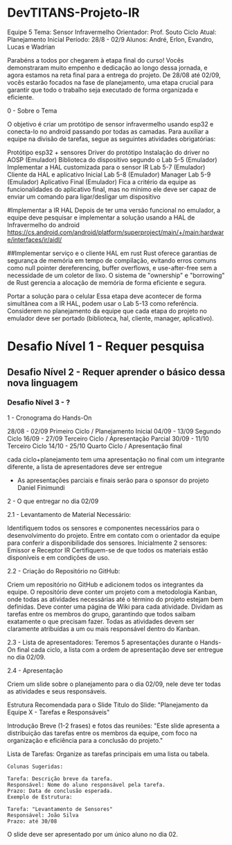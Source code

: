 # DevTITANS-Projeto-IR

Equipe 5
Tema: Sensor Infravermelho
Orientador: Prof. Souto
Ciclo Atual: Planejamento Inicial
Período: 28/8 - 02/9
Alunos: André, Erlon, Evandro, Lucas e Wadrian

Parabéns a todos por chegarem à etapa final do curso! Vocês demonstraram muito empenho e dedicação ao longo dessa jornada,
e agora estamos na reta final para a entrega do projeto. De 28/08 até 02/09, vocês estarão focados na fase de planejamento,
uma etapa crucial para garantir que todo o trabalho seja executado de forma organizada e eficiente.

0 - Sobre o Tema

  O objetivo é criar um protótipo de sensor infravermelho usando esp32 e conecta-lo no android passando por todas as camadas. 
  Para auxiliar a equipe na divisão de tarefas, segue as seguintes atividades obrigatórias:

  Protótipo esp32 + sensores
  Driver do protótipo
  Instalação do driver no AOSP (Emulador)
  Biblioteca do dispositivo segundo o Lab 5-5 (Emulador)
  Implementar a HAL customizada para o sensor IR Lab 5-7 (Emulador)
  Cliente da HAL e aplicativo Inicial Lab 5-8 (Emulador)
  Manager Lab 5-9 (Emulador)
  Aplicativo Final (Emulador)
    Fica a critério da equipe as funcionalidades do aplicativo final, mas no mínimo ele deve ser capaz de enviar um comando para ligar/desligar um dispositivo

  #Implementar a IR HAL 
    Depois de ter uma versão funcional no emulador, a equipe deve pesquisar e implementar a solução usando a HAL de Infravermelho do android
    https://cs.android.com/android/platform/superproject/main/+/main:hardware/interfaces/ir/aidl/

  ##Implementar serviço e o cliente HAL em rust
    Rust oferece garantias de segurança de memória em tempo de compilação, evitando erros comuns como null pointer dereferencing, buffer overflows,
    e use-after-free sem a necessidade de um coletor de lixo. O sistema de "ownership" e "borrowing" de Rust gerencia a alocação de memória de forma eficiente e segura.

  Portar a solução para o celular
    Essa etapa deve acontecer de forma simultânea com a IR HAL, podem usar o Lab 5-13 como referência.
    Considerem no planejamento da equipe que cada etapa do projeto no emulador deve ser portado (biblioteca, hal, cliente, manager, aplicativo).


  #   Desafio Nível 1 - Requer pesquisa
  ##  Desafio Nível 2 - Requer aprender o básico dessa nova linguagem
  ### Desafio Nível 3 - ?

1 - Cronograma do Hands-On

28/08 - 02/09   Primeiro Ciclo / Planejamento Inicial
04/09 - 13/09   Segundo Ciclo
16/09 - 27/09   Terceiro Ciclo / Apresentação Parcial
30/09 - 11/10   Terceiro Ciclo
14/10 - 25/10   Quarto Ciclo / Apresentação final

cada ciclo+planejamento tem uma apresentação no final com um integrante diferente, a lista de apresentadores deve ser entregue

* As apresentações parciais e finais serão para o sponsor do projeto Daniel Finimundi

2 - O que entregar no dia 02/09

2.1 - Levantamento de Material Necessário:

Identifiquem todos os sensores e componentes necessários para o desenvolvimento do projeto. Entre em contato com o orientador da equipe para conferir a 
disponibilidade dos sensores.
Inicialmente 2 sensores: Emissor e Receptor IR
Certifiquem-se de que todos os materiais estão disponíveis e em condições de uso.

2.2 - Criação do Repositório no GitHub:

Criem um repositório no GitHub e adicionem todos os integrantes da equipe.
O repositório deve conter um projeto com a metodologia Kanban, onde todas as atividades necessárias até o término do projeto estejam bem definidas.
Deve conter uma página de Wiki para cada atividade.
Dividam as tarefas entre os membros do grupo, garantindo que todos saibam exatamente o que precisam fazer.
Todas as atividades devem ser claramente atribuídas a um ou mais responsável dentro do Kanban.

2.3 - Lista de apresentadores:
Teremos 5 apresentações durante o Hands-On final cada ciclo, a lista com a ordem de apresentação deve ser entregue no dia 02/09.

2.4 - Apresentação 

Criem um slide sobre o planejamento para o dia 02/09, nele deve ter todas as atividades e seus responsáveis.

Estrutura Recomendada para o Slide
  Título do Slide:
    "Planejamento da Equipe X - Tarefas e Responsáveis"

  Introdução Breve (1-2 frases) e fotos das reuniões:
    "Este slide apresenta a distribuição das tarefas entre os membros da equipe, com foco na organização e eficiência para a conclusão do projeto."
  
  Lista de Tarefas:
    Organize as tarefas principais em uma lista ou tabela.

    Colunas Sugeridas:

    Tarefa: Descrição breve da tarefa.
    Responsável: Nome do aluno responsável pela tarefa.
    Prazo: Data de conclusão esperada.
    Exemplo de Estrutura:

    Tarefa: "Levantamento de Sensores"
    Responsável: João Silva 
    Prazo: até 30/08

O slide deve ser apresentado por um único aluno no dia 02.

